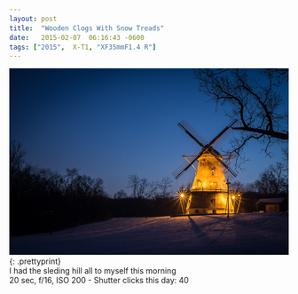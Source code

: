 ```yaml
---
layout: post
title:  "Wooden Clogs With Snow Treads"
date:   2015-02-07  06:16:43 -0600
tags: ["2015",  X-T1, "XF35mmF1.4 R"]
---
```

![:title](/images/2015/2015_0207_DSCF2204.jpg)
{: .prettyprint}  
I had the sleding hill all to myself this morning  
20 sec, f/16, ISO 200 - Shutter clicks this day: 40
